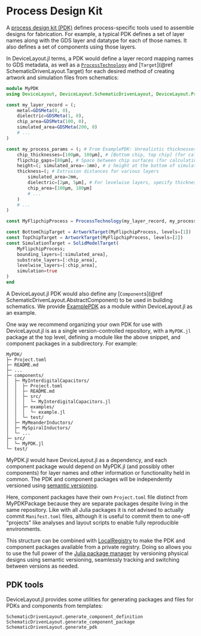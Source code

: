 # Process Design Kit

A [process design kit (PDK)](https://en.wikipedia.org/wiki/Process_design_kit) defines process-specific tools used to assemble designs for fabrication. For example, a typical PDK defines a set of layer names along with the GDS layer and datatype for each of those names. It also defines a set of components using those layers.

In DeviceLayout.jl terms, a PDK would define a layer record mapping names to GDS metadata, as well as a [`ProcessTechnology`](@ref) and [`Target`](@ref SchematicDrivenLayout.Target) for each desired method of creating artwork and simulation files from schematics:

```julia
module MyPDK
using DeviceLayout, DeviceLayout.SchematicDrivenLayout, DeviceLayout.PreferredUnits

const my_layer_record = (;
    metal=GDSMeta(0, 0),
    dielectric=GDSMeta(1, 0),
    chip_area=GDSMeta(100, 0),
    simulated_area=GDSMeta(200, 0)
    # ...
)

const my_process_params = (; # From ExamplePDK: Unrealistic thicknesses for clearer visualizations
    chip_thicknesses=[100μm, 100μm], # [Bottom chip, top chip] (for calculating z height by level)
    flipchip_gaps=[80μm], # Space between chip surfaces (for calculating z height by level)
    height=(; simulated_area=-1mm), # z height at the bottom of simulation volume
    thickness=(; # Extrusion distances for various layers
        simulated_area=2mm,
        dielectric=[2μm, 5μm], # For levelwise layers, specify thickness for each level
        chip_area=[100μm, 100μm]
        # ...
    )
    # ...
)

const MyFlipchipProcess = ProcessTechnology(my_layer_record, my_process_params)

const BottomChipTarget = ArtworkTarget(MyFlipchipProcess, levels=[1])
const TopChipTarget = ArtworkTarget(MyFlipchipProcess, levels=[2])
const SimulationTarget = SolidModelTarget(
    MyFlipchipProcess;
    bounding_layers=[:simulated_area],
    substrate_layers=[:chip_area],
    levelwise_layers=[:chip_area],
    simulation=true
)
end
```

A DeviceLayout.jl PDK would also define any [`Component`s](@ref SchematicDrivenLayout.AbstractComponent) to be used in building schematics. We provide [ExamplePDK](../examples/examplepdk.md) as a module within DeviceLayout.jl as an example.

One way we recommend organizing your own PDK for use with DeviceLayout.jl is as a single version-controlled repository, with a `MyPDK.jl` package at the top level, defining a module like the above snippet, and component packages in a subdirectory. For example:

```
MyPDK/
├─ Project.toml
├─ README.md
├─ ...
├─ components/
│  ├─ MyInterdigitalCapacitors/
│  │  ├─ Project.toml
│  │  ├─ README.md
│  │  ├─ src/
│  │  │  └─ MyInterdigitalCapacitors.jl
│  │  ├─ examples/
│  │  │  └─ example.jl
│  │  └─ test/
│  ├─ MyMeanderInductors/
│  ├─ MySpiralInductors/
│  └─ ...
├─ src/
│  └─ MyPDK.jl
└─ test/
```

MyPDK.jl would have DeviceLayout.jl as a dependency, and each component package would depend on MyPDK.jl (and possibly other components) for layer names and other information or functionality held in common. The PDK and component packages will be independently versioned using [semantic versioning](https://semver.org/).

Here, component packages have their own `Project.toml` file distinct from MyPDKPackage because they are separate packages despite living in the same repository. Like
with all Julia packages it is not advised to actually commit `Manifest.toml` files, although it is useful to commit them to one-off "projects" like analyses and layout scripts to enable fully reproducible environments.

This structure can be combined with [LocalRegistry](https://github.com/GunnarFarneback/LocalRegistry.jl/) to make the PDK and component packages available from a private registry. Doing so allows you to use the full power of the [Julia package manager](https://pkgdocs.julialang.org/) by versioning physical designs using semantic versioning, seamlessly tracking and switching between versions as needed.

## PDK tools

DeviceLayout.jl provides some utilities for generating packages and files for PDKs and components from templates:

```@docs
SchematicDrivenLayout.generate_component_definition
SchematicDrivenLayout.generate_component_package
SchematicDrivenLayout.generate_pdk
```
